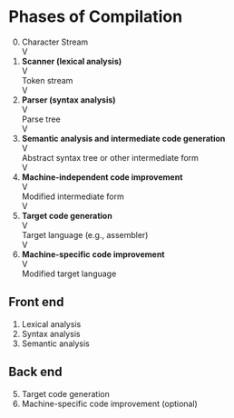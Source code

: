 # Phases of Compilation

0. Character Stream  
V  
1. **__Scanner (lexical analysis)__**  
V  
Token stream  
V  
2. **__Parser (syntax analysis)__**  
V  
Parse tree  
V  
3. **__Semantic analysis and intermediate code generation__**  
V   
Abstract syntax tree or other intermediate form  
V  
4. **__Machine-independent code improvement__**  
V  
Modified intermediate form  
V  
5. **__Target code generation__**  
V  
Target language (e.g., assembler)  
V  
6. **__Machine-specific code improvement__**  
V  
Modified target language  

## Front end
1. Lexical analysis
2. Syntax analysis
3. Semantic analysis

## Back end
5. Target code generation
6. Machine-specific code improvement (optional)




